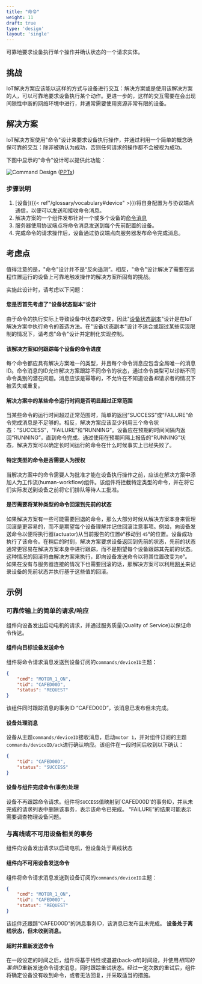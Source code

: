 ```yaml
---
title: "命令"
weight: 11
draft: true
type: 'design'
layout: 'single'
---
```

<!-- {{< synopsis-command >}}
-->

可靠地要求设备执行单个操作并确认状态的一个请求实体。
<!--more-->

## 挑战

IoT解决方案应该能以这样的方式与设备进行交互：解决方案或是使用该解决方案的人，可以可靠地要求设备执行某个动作。更进一步的，这样的交互需要在会出现间隙性中断的网络环境中进行，并通常需要使用资源非常有限的设备。

## 解决方案

IoT解决方案使用"命令"设计来要求设备执行操作，并通过利用一个简单的概念确保可靠的交互：除非被确认为成功，否则任何请求的操作都不会被视为成功。

下图中显示的"命令"设计可以提供此功能：

![Command Design](command.png) ([PPTx](/designs/iot-atlas-patterns.pptx))

### 步骤说明
1. [设备]({{< ref"/glossary/vocabulary#device" >}})将自身配置为与协议端点通信，以便可以发送和接收命令消息。
2. 解决方案的一个组件发布针对一个或多个设备的[命令消息]({{<ref"/glossary/vocabulary#command-message">}})
3. 服务器使用协议端点将命令消息发送到每个先前配置的设备。
4. 完成命令的请求操作后，设备通过协议端点向服务器发布命令完成消息。


## 考虑点
值得注意的是，"命令"设计并不是“反向遥测”。相反，"命令"设计解决了需要在远程位置运行的设备上可靠地触发操作的解决方案所固有的挑战。

实施此设计时，请考虑以下问题：

#### 您是否首先考虑了"设备状态副本"设计

由于命令的执行实际上导致设备中状态的改变，因此"[设备状态副本](/designs/device_state_replica/)"设计是在IoT解决方案中执行命令的首选方法。在"设备状态副本"设计不适合或超过某些实现限制的情况下，请考虑"命令"设计并定制化实现控制。

#### 该解决方案如何跟踪每个设备的命令进度

每个命令都应具有解决方案唯一的类型，并且每个命令消息应包含全局唯一的消息ID。命令消息的ID允许解决方案跟踪不同命令的状态，通过命令类型可以诊断不同命令类别的潜在问题。消息应该是幂等的，不允许在不知道设备*和*请求者的情况下被丢失或重复。

#### 解决方案中的某些命令运行时间是否明显超过正常范围

当某些命令的运行时间超过正常范围时，简单的返回“SUCCESS”或“FAILURE”命令完成消息是不足够的。相反，解决方案应该至少利用三个命令状态：“SUCCESS”，“FAILURE”和“RUNNING”。设备应在预期的时间间隔内返回“RUNNING”，直到命令完成。通过使用在预期间隔上报告的“RUNNING”状态，解决方案可以确定长时间运行的命令在什么时候事实上已经失败了。

#### 特定类型的命令是否需要人为授权

当解决方案中的命令需要人为批准才能在设备执行操作之前，应该在解决方案中添加人为工作流(human-workflow)组件。该组件将拦截特定类型的命令，并在将它们实际发送到设备之前将它们排队等待人工批准。

#### 是否需要将某种类型的命令回滚到先前的状态
如果解决方案有一些可能需要回退的命令，那么大部分时候从解决方案本身来管理回滚是更容易的，而不是期望每个设备理解并记住回滚注意事项。例如，向设备发送命令以便将执行器(actuator)从当前报告的位置`0`&#176;移动到 `45`&#176;的位置。设备成功执行了该命令。在稍后的时刻，解决方案要求设备返回到先前的状态，先前的状态通常更容易在解决方案本身中进行跟踪，而不是期望每个设备跟踪其先前的状态。这种情况的回滚将由解决方案来执行，即向设备发送命令以将其位置改变为`0`&#176;。
如果在没有与服务器连接的情况下也需要回滚的话，那解决方案可以利用[网关]({{<ref"/designs/gateway">}})来记录设备的先前状态并执行基于这些值的回滚。

## 示例

### 可靠传输上的简单的请求/响应
组件向设备发出启动电机的请求，并通过服务质量(Quality of Service)以保证命令传达。

#### 组件向目标设备发送命令

组件将命令请求消息发送到设备订阅的`commands/deviceID`主题：

```json
{
    "cmd": "MOTOR_1_ON",
    "tid": "CAFED00D",
    "status": "REQUEST"
}
```

该组件同时跟踪消息的事务ID “CAFED00D”，该消息已发布但未完成。

#### 设备处理消息

设备从主题`commands/deviceID`接收消息，启动`motor 1`，并对组件订阅的主题`commands/deviceID/ack`进行确认响应。该组件在一段时间后收到以下确认：

```json
{
    "tid": "CAFED00D",
    "status": "SUCCESS"
}
```
#### 设备与组件完成命令(事务)处理

设备不再跟踪命令请求。组件将`SUCCESS`值映射到`CAFED00D'的事务ID，并从未完成的请求列表中删除该事务，表示该命令已完成。 “FAILURE”的结果可能表示需要调查物理设备问题。

### 与离线或不可用设备相关的事务

组件向设备发出请求以启动电机，但设备处于离线状态

#### 组件向不可用设备发送命令

组件将命令请求消息发送到设备订阅的`commands/deviceID`主题：

```json
{
    "cmd": "MOTOR_1_ON",
    "tid": "CAFED00D",
    "status": "REQUEST"
}
```

该组件还跟踪“CAFED00D”的消息事务ID，该消息已发布且未完成。 **设备处于离线状态，但未收到消息。**

#### 超时并重新发送命令

在一段设定的时间之后，组件将基于线性或退避(back-off)时间段，并使用*相同的事务ID*重新发送命令请求消息，同时跟踪重试状态。经过一定次数的重试后，组件将确定设备没有收到命令，或者无法回复，并采取适当的措施。
